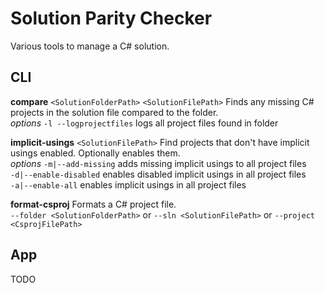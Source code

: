 # Solution Parity Checker

Various tools to manage a C# solution.

## CLI

**compare** `<SolutionFolderPath>` `<SolutionFilePath>` Finds any missing C# projects in the solution file compared to the folder.   
_options_ 
`-l --logprojectfiles`  logs all project files found in folder

**implicit-usings** `<SolutionFilePath>` Find projects that don't have implicit usings enabled. Optionally enables them.  
_options_
`-m|--add-missing` adds missing implicit usings to all project files  
`-d|--enable-disabled` enables disabled implicit usings in all project files  
`-a|--enable-all` enables implicit usings in all project files

**format-csproj** Formats a C# project file.  
`--folder <SolutionFolderPath>` or
`--sln <SolutionFilePath>` or
`--project <CsprojFilePath>`

## App

TODO